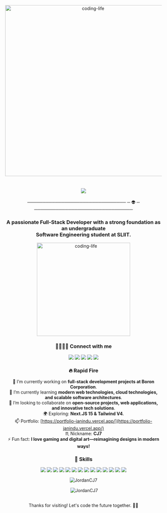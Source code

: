 <div align="center">
  <img alt="coding-life" src="https://user-images.githubusercontent.com/74038190/225813708-98b745f2-7d22-48cf-9150-083f1b00d6c9.gif" width="550px">
</div>


<h1 align="center">
    <img src="https://readme-typing-svg.herokuapp.com/?font=cursive&size=35&center=true&vCenter=true&width=500&height=70&duration=4000&lines=Hello+Developers!+🌍;+I'm+Janitha+Gamage!+👽;+Software+Engineer+🦂;+FullStack+Developer+👨‍💻;+Project+Manager+🎨;" />
</h1>
   <p align="center"> ──────────────────────────────── ─  👽  ─ ────────────────────────────────</p> 

<h3 align="center"> A passionate Full-Stack Developer with a strong foundation as an undergraduate <br /> Software Engineering student at SLIIT.</h3>

<div align="center">
  <img alt="coding-life" src="/octocat/goretocat.png" width="300px">
</div>

<div align="center">
 <h3>🫱🏻‍🫲🏻 Connect with me</h3>
</div> 
<p align="center"> 
  <a href="https://github.com/JordanCJ7"><img src="https://img.shields.io/badge/GitHub-000?style=for-the-badge&logo=github"></a>
  <a href="https://linkedin.com/in/janitha-gamage-742b5928b"><img src="https://img.shields.io/badge/LinkedIn-0077B5?style=for-the-badge&logo=linkedin&logoColor=white"></a>
  <a href="https://instagram.com/yourusername"><img src="https://img.shields.io/badge/Instagram-E4405F?style=for-the-badge&logo=instagram"></a>
  <a href="https://facebook.com/yourusername"><img src="https://img.shields.io/badge/Facebook-1877F2?style=for-the-badge&logo=facebook"></a>
  <a href="mailto:janithasuranjana2001@gmail.com"><img src="https://img.shields.io/badge/Gmail-D14836?style=for-the-badge&logo=gmail&logoColor=white"></a>
</p>

<div align="center">

### 🔥 Rapid Fire
🔭 I’m currently working on **full-stack development projects at Boron Corporation**.  
🌱 I’m currently learning **modern web technologies, cloud technologies, and scalable software architectures**.  
👯 I’m looking to collaborate on **open-source projects, web applications, and innovative tech solutions**.  
🌍 Exploring: **Next.JS 15 & Tailwind V4**.  
📫 Portfolio: [https://portfolio-janindu.vercel.app/](https://portfolio-janindu.vercel.app/)  
♏ Nickname: **CJ7**  
⚡ Fun fact: **I love gaming and digital art—reimagining designs in modern ways!**  

</div>


<div align="center">
 <h3>🤖 Skills
</div>  
<p align="center">  
  <img src="https://go-skill-icons.vercel.app/api/icons?i=java,javascript,typescript,python,c,cpp,kotlin,dart" />
  <img src="https://go-skill-icons.vercel.app/api/icons?i=html,css,javascript,typescript,react,angular,vite,next" />
  <img src="https://go-skill-icons.vercel.app/api/icons?i=nodejs,expressjs,php" />
  <img src="https://go-skill-icons.vercel.app/api/icons?i=mysql,mongodb,firebase,appwrite" />
  <img src="https://go-skill-icons.vercel.app/api/icons?i=gcp" />
  <img src="https://go-skill-icons.vercel.app/api/icons?i=flutter,reactnative,expo,androidstudio" />
  <img src="https://go-skill-icons.vercel.app/api/icons?i=bootstrap,daisyui,tailwindcss" />
  <img src="https://go-skill-icons.vercel.app/api/icons?i=github,git" />
  <img src="https://go-skill-icons.vercel.app/api/icons?i=vercel" />
  <img src="https://go-skill-icons.vercel.app/api/icons?i=figma,canva" />
  <img src="https://go-skill-icons.vercel.app/api/icons?i=graphql,postman,api" />
  <img src="https://go-skill-icons.vercel.app/api/icons?i=vscode,visualstudio,idea,webstorm,eclipse,androidstudio" />
  <img src="https://go-skill-icons.vercel.app/api/icons?i=tensorflow,anaconda,pytorch" />
  <img src="https://go-skill-icons.vercel.app/api/icons?i=redux,tomcat" />
</p>

<div align="center">
  <p><img align="center" src="https://github-readme-stats.vercel.app/api/top-langs?username=JordanCJ7&theme=algolia&show_icons=true&locale=en&layout=compact" alt="JordanCJ7" /></p>
  <p>&nbsp;<img align="center" src="https://github-readme-stats.vercel.app/api?username=JordanCJ7&theme=algolia&show_icons=true&locale=en" alt="JordanCJ7" /></p>
  <br>
  Thanks for visiting! Let's code the future together. 🚀✨
</div>
